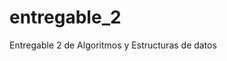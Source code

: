 # entregable_2
 Entregable 2 de Algoritmos y Estructuras de datos
 
 <script src="https://unpkg.com/@lottiefiles/lottie-player@1.5.7/dist/lottie-player.js"></script>
